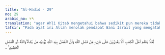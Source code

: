 ```yaml
---
title: "Al-Hadid - 29"
no: 29
arabic_no: ٢٩
translation: "agar Ahli Kitab mengetahui bahwa sedikit pun mereka tidak akan mendapat karunia Allah (jika mereka tidak beriman kepada Muhammad), dan bahwa karunia itu ada di tangan Allah, Dia memberikannya kepada siapa yang Dia kehendaki. Dan Allah mempunyai karunia yang besar."
tafsir: "Pada ayat ini Allah menolak pendapat Bani Israil yang mengatakan bahwa rasul-rasul dan nabi-nabi itu hanyalah diangkat dari keturunan mereka saja. Allah mengangkat Nabi Muhammad saw bukan dari keturunan Bani Israil, agar mereka mengetahui bahwa hanya Dia yang menentukan segala sesuatu dan yang akan memperoleh pahala dua kali lipat itu hanyalah ahli kitab yang beriman kepada Muhammad saw saja, jika mereka tidak beriman kepada Nabi Muhammad saw mereka tidak akan mendapat pahala sedikit pun. Pada akhir ayat ini Allah menerangkan bahwa Dia mempunyai karunia yang tidak terhingga banyaknya, yang akan dianugerahkan kepada orang-orang yang dikehendaki-Nya."
---
```

لِّئَلَّا يَعْلَمَ اَهْلُ الْكِتٰبِ اَلَّا يَقْدِرُوْنَ عَلٰى شَيْءٍ مِّنْ فَضْلِ اللّٰهِ وَاَنَّ الْفَضْلَ بِيَدِ اللّٰهِ يُؤْتِيْهِ مَنْ يَّشَاۤءُ ۗوَاللّٰهُ ذُو الْفَضْلِ الْعَظِيْمِ ࣖ   ۔